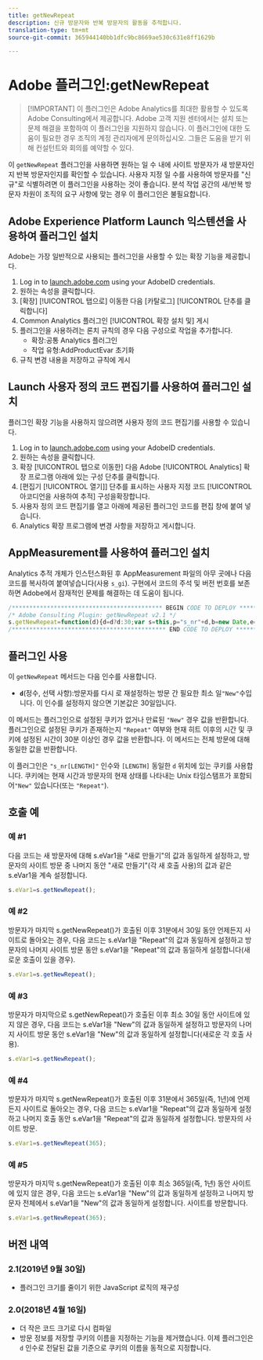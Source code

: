 ```yaml
---
title: getNewRepeat
description: 신규 방문자와 반복 방문자의 활동을 추적합니다.
translation-type: tm+mt
source-git-commit: 365944140bb1dfc9bc8669ae530c631e8ff1629b

---
```



# Adobe 플러그인:getNewRepeat

> [!IMPORTANT] 이 플러그인은 Adobe Analytics를 최대한 활용할 수 있도록 Adobe Consulting에서 제공합니다. Adobe 고객 지원 센터에서는 설치 또는 문제 해결을 포함하여 이 플러그인을 지원하지 않습니다. 이 플러그인에 대한 도움이 필요한 경우 조직의 계정 관리자에게 문의하십시오. 그들은 도움을 받기 위해 컨설턴트와 회의를 예약할 수 있다.

이 `getNewRepeat` 플러그인을 사용하면 원하는 일 수 내에 사이트 방문자가 새 방문자인지 반복 방문자인지를 확인할 수 있습니다. 사용자 지정 일 수를 사용하여 방문자를 &quot;신규&quot;로 식별하려면 이 플러그인을 사용하는 것이 좋습니다. 분석 작업 공간의 새/반복 방문자 차원이 조직의 요구 사항에 맞는 경우 이 플러그인은 불필요합니다.

## Adobe Experience Platform Launch 익스텐션을 사용하여 플러그인 설치

Adobe는 가장 일반적으로 사용되는 플러그인을 사용할 수 있는 확장 기능을 제공합니다.

1. Log in to [launch.adobe.com](https://launch.adobe.com) using your AdobeID credentials.
1. 원하는 속성을 클릭합니다.
1. [확장] [!UICONTROL 탭으로] 이동한 다음 [카탈로그] [!UICONTROL 단추를 클릭합니다]
1. Common Analytics 플러그인 [!UICONTROL 확장 설치 및] 게시
1. 플러그인을 사용하려는 론치 규칙의 경우 다음 구성으로 작업을 추가합니다.
   * 확장:공통 Analytics 플러그인
   * 작업 유형:AddProductEvar 초기화
1. 규칙 변경 내용을 저장하고 규칙에 게시

## Launch 사용자 정의 코드 편집기를 사용하여 플러그인 설치

플러그인 확장 기능을 사용하지 않으려면 사용자 정의 코드 편집기를 사용할 수 있습니다.

1. Log in to [launch.adobe.com](https://launch.adobe.com) using your AdobeID credentials.
1. 원하는 속성을 클릭합니다.
1. 확장 [!UICONTROL 탭으로 이동한] 다음 Adobe [!UICONTROL Analytics] 확장 프로그램 아래에 있는 구성 단추를 클릭합니다.
1. [편집기 [!UICONTROL 열기]] 단추를 표시하는 사용자 지정 코드 [!UICONTROL 아코디언을 사용하여 추적] 구성을확장합니다.
1. 사용자 정의 코드 편집기를 열고 아래에 제공된 플러그인 코드를 편집 창에 붙여 넣습니다.
1. Analytics 확장 프로그램에 변경 사항을 저장하고 게시합니다.

## AppMeasurement를 사용하여 플러그인 설치

Analytics 추적 개체가 인스턴스화된 후 AppMeasurement 파일의 아무 곳에나 다음 코드를 복사하여 붙여넣습니다(사용 `s_gi`). 구현에서 코드의 주석 및 버전 번호를 보존하면 Adobe에서 잠재적인 문제를 해결하는 데 도움이 됩니다.

```js
/******************************************* BEGIN CODE TO DEPLOY *******************************************/
/* Adobe Consulting Plugin: getNewRepeat v2.1 */
s.getNewRepeat=function(d){d=d?d:30;var s=this,p="s_nr"+d,b=new Date,e=s.c_r(p),f=e.split("-"),c=b.getTime();b.setTime(c+864E5*d); if(""===e||18E4>c-f[0]&&"New"===f[1])return s.c_w(p,c+"-New",b),"New";s.c_w(p,c+"-Repeat",b);return"Repeat"};
/******************************************** END CODE TO DEPLOY ********************************************/
```

## 플러그인 사용

이 `getNewRepeat` 메서드는 다음 인수를 사용합니다.

* **`d`**(정수, 선택 사항):방문자를 다시 로 재설정하는 방문 간 필요한 최소 일`"New"`수입니다. 이 인수를 설정하지 않으면 기본값은 30일입니다.

이 메서드는 플러그인으로 설정된 쿠키가 없거나 만료된 `"New"` 경우 값을 반환합니다. 플러그인으로 설정된 쿠키가 존재하는지 `"Repeat"` 여부와 현재 히트 이후의 시간 및 쿠키에 설정된 시간이 30분 이상인 경우 값을 반환합니다. 이 메서드는 전체 방문에 대해 동일한 값을 반환합니다.

이 플러그인은 `"s_nr[LENGTH]"` 인수와 `[LENGTH]` 동일한 `d` 위치에 있는 쿠키를 사용합니다. 쿠키에는 현재 시간과 방문자의 현재 상태를 나타내는 Unix 타임스탬프가 포함되어`"New"` 있습니다(또는 `"Repeat"`).

## 호출 예

### 예 #1

다음 코드는 새 방문자에 대해 s.eVar1을 &quot;새로 만들기&quot;의 값과 동일하게 설정하고, 방문자의 사이트 방문 중 나머지 동안 &quot;새로 만들기&quot;(각 새 호출 사용)의 값과 같은 s.eVar1을 계속 설정합니다.

```js
s.eVar1=s.getNewRepeat();
```

### 예 #2

방문자가 마지막 s.getNewRepeat()가 호출된 이후 31분에서 30일 동안 언제든지 사이트로 돌아오는 경우, 다음 코드는 s.eVar1을 &quot;Repeat&quot;의 값과 동일하게 설정하고 방문자의 나머지 사이트 방문 동안 s.eVar1을 &quot;Repeat&quot;의 값과 동일하게 설정합니다(새로운 호출이 있을 경우).

```js
s.eVar1=s.getNewRepeat();
```

### 예 #3

방문자가 마지막으로 s.getNewRepeat()가 호출된 이후 최소 30일 동안 사이트에 있지 않은 경우, 다음 코드는 s.eVar1을 &quot;New&quot;의 값과 동일하게 설정하고 방문자의 나머지 사이트 방문 동안 s.eVar1을 &quot;New&quot;의 값과 동일하게 설정합니다(새로운 각 호출 사용).

```js
s.eVar1=s.getNewRepeat();
```

### 예 #4

방문자가 마지막 s.getNewRepeat()가 호출된 이후 31분에서 365일(즉, 1년)에 언제든지 사이트로 돌아오는 경우, 다음 코드는 s.eVar1을 &quot;Repeat&quot;의 값과 동일하게 설정하고 나머지 호출 동안 s.eVar1을 &quot;Repeat&quot;의 값과 동일하게 설정합니다. 방문자의 사이트 방문.

```js
s.eVar1=s.getNewRepeat(365);
```

### 예 #5

방문자가 마지막 s.getNewRepeat()가 호출된 이후 최소 365일(즉, 1년) 동안 사이트에 있지 않은 경우, 다음 코드는 s.eVar1을 &quot;New&quot;의 값과 동일하게 설정하고 나머지 방문자 전체에서 s.eVar1을 &quot;New&quot;의 값과 동일하게 설정합니다. 사이트를 방문합니다.

```js
s.eVar1=s.getNewRepeat(365);
```

## 버전 내역

### 2.1(2019년 9월 30일)

* 플러그인 크기를 줄이기 위한 JavaScript 로직의 재구성

### 2.0(2018년 4월 16일)

* 더 작은 코드 크기로 다시 컴파일
* 방문 정보를 저장할 쿠키의 이름을 지정하는 기능을 제거했습니다. 이제 플러그인은 `d` 인수로 전달된 값을 기준으로 쿠키의 이름을 동적으로 지정합니다.
